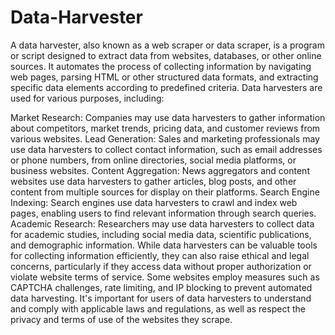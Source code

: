 # Data-Harvester #


A data harvester, also known as a web scraper or data scraper, is a program or script designed to extract data from websites, databases, or other online sources. It automates the process of collecting information by navigating web pages, parsing HTML or other structured data formats, and extracting specific data elements according to predefined criteria.
Data harvesters are used for various purposes, including:

Market Research: Companies may use data harvesters to gather information about competitors, market trends, pricing data, and customer reviews from various websites.
Lead Generation: Sales and marketing professionals may use data harvesters to collect contact information, such as email addresses or phone numbers, from online directories, social media platforms, or business websites.
Content Aggregation: News aggregators and content websites use data harvesters to gather articles, blog posts, and other content from multiple sources for display on their platforms.
Search Engine Indexing: Search engines use data harvesters to crawl and index web pages, enabling users to find relevant information through search queries.
Academic Research: Researchers may use data harvesters to collect data for academic studies, including social media data, scientific publications, and demographic information.
While data harvesters can be valuable tools for collecting information efficiently, they can also raise ethical and legal concerns, particularly if they access data without proper authorization or violate website terms of service. Some websites employ measures such as CAPTCHA challenges, rate limiting, and IP blocking to prevent automated data harvesting. It's important for users of data harvesters to understand and comply with applicable laws and regulations, as well as respect the privacy and terms of use of the websites they scrape.
